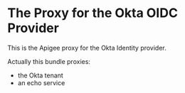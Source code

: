 # The Proxy for the Okta OIDC Provider

This is the Apigee proxy for the Okta Identity provider.

Actually this bundle proxies:
 - the Okta tenant
 - an echo service

